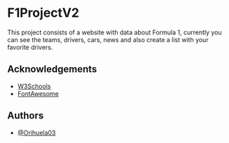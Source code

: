 
# F1ProjectV2

This project consists of a website with data about Formula 1, currently you can see the teams, drivers, cars, news and also create a list with your favorite drivers.

## Acknowledgements

 - [W3Schools](https://www.w3schools.com/)
 - [FontAwesome](https://fontawesome.com/)


## Authors

- [@Orihuela03](https://github.com/Orihuela03)

